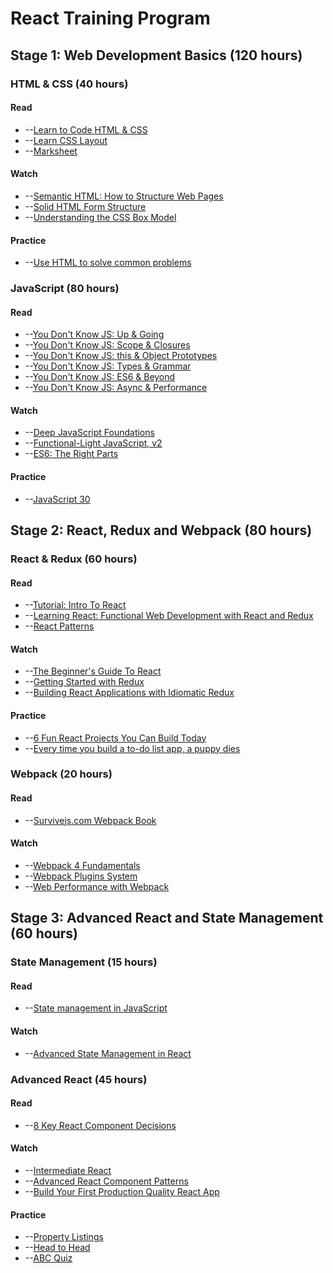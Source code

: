 # React Training Program

## Stage 1: Web Development Basics (120 hours)

### HTML & CSS (40 hours)

#### Read

- --[Learn to Code HTML & CSS](https://learn.shayhowe.com/html-css/)
- --[Learn CSS Layout](http://learnlayout.com/position.html)
- --[Marksheet](https://marksheet.io/)

#### Watch

- --[Semantic HTML: How to Structure Web Pages](https://webdesign.tutsplus.com/courses/semantic-html-how-to-structure-web-pages)
- --[Solid HTML Form Structure](https://webdesign.tutsplus.com/courses/solid-html-form-structure)
- --[Understanding the CSS Box Model](https://webdesign.tutsplus.com/courses/understanding-the-css-box-model)

#### Practice

- --[Use HTML to solve common problems](https://developer.mozilla.org/en-US/docs/Learn/HTML/Howto)

### JavaScript (80 hours)

#### Read

- --[You Don't Know JS: Up & Going](https://github.com/getify/You-Dont-Know-JS/blob/master/up%20&amp;%20going/README.md#you-dont-know-js-up--going)
- --[You Don't Know JS: Scope & Closures](https://github.com/getify/You-Dont-Know-JS/blob/master/scope%20&amp;%20closures/README.md#you-dont-know-js-scope--closures)
- --[You Don't Know JS: this & Object Prototypes](https://github.com/getify/You-Dont-Know-JS/blob/master/this%20&amp;%20object%20prototypes/README.md#you-dont-know-js-this--object-prototypes)
- --[You Don't Know JS: Types & Grammar](https://github.com/getify/You-Dont-Know-JS/blob/master/types%20&amp;%20grammar/README.md#you-dont-know-js-types--grammar)
- --[You Don't Know JS: ES6 & Beyond](https://github.com/getify/You-Dont-Know-JS/blob/master/es6%20&amp;%20beyond/README.md#you-dont-know-js-es6--beyond)
- --[You Don't Know JS: Async & Performance](https://github.com/getify/You-Dont-Know-JS/blob/master/async%20&amp;%20performance/README.md#you-dont-know-js-async--performance)

#### Watch

- --[Deep JavaScript Foundations](https://frontendmasters.com/courses/javascript-foundations/)
- --[Functional-Light JavaScript, v2](https://frontendmasters.com/courses/functional-javascript-v2/)
- --[ES6: The Right Parts](https://frontendmasters.com/courses/es6-right-parts/)

#### Practice

- --[JavaScript 30](https://javascript30.com/)

## Stage 2: React, Redux and Webpack (80 hours)

### React & Redux (60 hours)

#### Read

- --[Tutorial: Intro To React](https://reactjs.org/tutorial/tutorial.html)
- --[Learning React: Functional Web Development with React and Redux](https://www.amazon.com/Learning-React-Functional-Development-Redux/dp/1491954620)
- --[React Patterns](https://reactpatterns.com/)

#### Watch

- --[The Beginner&#39;s Guide To React](https://egghead.io/courses/the-beginner-s-guide-to-reactjs)
- --[Getting Started with Redux](https://egghead.io/courses/getting-started-with-redux)
- --[Building React Applications with Idiomatic Redux](https://egghead.io/courses/building-react-applications-with-idiomatic-redux)

#### Practice

- --[6 Fun React Projects You Can Build Today](https://daveceddia.com/react-practice-projects/)
- --[Every time you build a to-do list app, a puppy dies](https://medium.freecodecamp.org/every-time-you-build-a-to-do-list-app-a-puppy-dies-505b54637a5d)

### Webpack (20 hours)

#### Read

- --[Survivejs.com Webpack Book](https://survivejs.com/webpack/introduction/)

#### Watch

- --[Webpack 4 Fundamentals](https://frontendmasters.com/courses/webpack-fundamentals/)
- --[Webpack Plugins System](https://frontendmasters.com/courses/webpack-plugins/)
- --[Web Performance with Webpack](https://frontendmasters.com/courses/performance-webpack/)

## Stage 3: Advanced React and State Management (60 hours)

### State Management (15 hours)

#### Read

- --[State management in JavaScript](https://codeburst.io/state-management-in-javascript-15d0d98837e1)

#### Watch

- --[Advanced State Management in React](https://frontendmasters.com/courses/react-state/)

### Advanced React (45 hours)

#### Read

- --[8 Key React Component Decisions](https://medium.freecodecamp.org/8-key-react-component-decisions-cc965db11594)

#### Watch

- --[Intermediate React](https://frontendmasters.com/courses/intermediate-react/)
- --[Advanced React Component Patterns](https://egghead.io/courses/advanced-react-component-patterns)
- --[Build Your First Production Quality React App](https://egghead.io/courses/build-your-first-production-quality-react-app)

#### Practice

- --[Property Listings](https://ihatetomatoes.net/react-tutorials/head-to-head/)
- --[Head to Head](https://ihatetomatoes.net/react-tutorials/head-to-head/)
- --[ABC Quiz](https://ihatetomatoes.net/react-tutorials/abc-quiz/)
